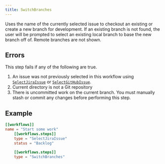 ```yaml
---
title: SwitchBranches
---
```


Uses the name of the currently selected issue to checkout an existing or create a new branch for development. If an existing branch is not found, the user will be prompted to select an existing local branch to base the new branch off of. Remote branches are not shown.

## Errors

This step fails if any of the following are true.

1. An issue was not previously selected in this workflow using [`SelectJiraIssue`] or [`SelectGitHubIssue`].
1. Current directory is not a Git repository
1. There is uncommitted work on the current branch. You must manually stash or commit any changes before performing this step.

## Example

```toml
[[workflows]]
name = "Start some work"
    [[workflows.steps]]
    type = "SelectJiraIssue"
    status = "Backlog"

    [[workflows.steps]]
    type = "SwitchBranches"
```

[`selectjiraissue`]: ./select-jira-issue
[`selectgithubissue`]: ./select-gitHub-issue
